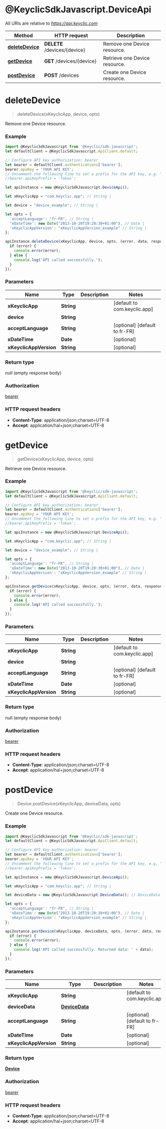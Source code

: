 # @KeyclicSdkJavascript.DeviceApi

All URIs are relative to *https://api.keyclic.com*

Method | HTTP request | Description
------------- | ------------- | -------------
[**deleteDevice**](DeviceApi.md#deleteDevice) | **DELETE** /devices/{device} | Remove one Device resource.
[**getDevice**](DeviceApi.md#getDevice) | **GET** /devices/{device} | Retrieve one Device resource.
[**postDevice**](DeviceApi.md#postDevice) | **POST** /devices | Create one Device resource.


<a name="deleteDevice"></a>
# **deleteDevice**
> deleteDevice(xKeyclicApp, device, opts)

Remove one Device resource.

### Example
```javascript
import @KeyclicSdkJavascript from '@keyclic/sdk-javascript';
let defaultClient = @KeyclicSdkJavascript.ApiClient.default;

// Configure API key authorization: bearer
let bearer = defaultClient.authentications['bearer'];
bearer.apiKey = 'YOUR API KEY';
// Uncomment the following line to set a prefix for the API key, e.g. "Token" (defaults to null)
//bearer.apiKeyPrefix = 'Token';

let apiInstance = new @KeyclicSdkJavascript.DeviceApi();

let xKeyclicApp = "com.keyclic.app"; // String | 

let device = "device_example"; // String | 

let opts = { 
  'acceptLanguage': "fr-FR", // String | 
  'xDateTime': new Date("2013-10-20T19:20:30+01:00"), // Date | 
  'xKeyclicAppVersion': "xKeyclicAppVersion_example" // String | 
};

apiInstance.deleteDevice(xKeyclicApp, device, opts, (error, data, response) => {
  if (error) {
    console.error(error);
  } else {
    console.log('API called successfully.');
  }
});
```

### Parameters

Name | Type | Description  | Notes
------------- | ------------- | ------------- | -------------
 **xKeyclicApp** | **String**|  | [default to com.keyclic.app]
 **device** | **String**|  | 
 **acceptLanguage** | **String**|  | [optional] [default to fr-FR]
 **xDateTime** | **Date**|  | [optional] 
 **xKeyclicAppVersion** | **String**|  | [optional] 

### Return type

null (empty response body)

### Authorization

[bearer](../README.md#bearer)

### HTTP request headers

 - **Content-Type**: application/json;charset=UTF-8
 - **Accept**: application/hal+json;charset=UTF-8

<a name="getDevice"></a>
# **getDevice**
> getDevice(xKeyclicApp, device, opts)

Retrieve one Device resource.

### Example
```javascript
import @KeyclicSdkJavascript from '@keyclic/sdk-javascript';
let defaultClient = @KeyclicSdkJavascript.ApiClient.default;

// Configure API key authorization: bearer
let bearer = defaultClient.authentications['bearer'];
bearer.apiKey = 'YOUR API KEY';
// Uncomment the following line to set a prefix for the API key, e.g. "Token" (defaults to null)
//bearer.apiKeyPrefix = 'Token';

let apiInstance = new @KeyclicSdkJavascript.DeviceApi();

let xKeyclicApp = "com.keyclic.app"; // String | 

let device = "device_example"; // String | 

let opts = { 
  'acceptLanguage': "fr-FR", // String | 
  'xDateTime': new Date("2013-10-20T19:20:30+01:00"), // Date | 
  'xKeyclicAppVersion': "xKeyclicAppVersion_example" // String | 
};

apiInstance.getDevice(xKeyclicApp, device, opts, (error, data, response) => {
  if (error) {
    console.error(error);
  } else {
    console.log('API called successfully.');
  }
});
```

### Parameters

Name | Type | Description  | Notes
------------- | ------------- | ------------- | -------------
 **xKeyclicApp** | **String**|  | [default to com.keyclic.app]
 **device** | **String**|  | 
 **acceptLanguage** | **String**|  | [optional] [default to fr-FR]
 **xDateTime** | **Date**|  | [optional] 
 **xKeyclicAppVersion** | **String**|  | [optional] 

### Return type

null (empty response body)

### Authorization

[bearer](../README.md#bearer)

### HTTP request headers

 - **Content-Type**: application/json;charset=UTF-8
 - **Accept**: application/hal+json;charset=UTF-8

<a name="postDevice"></a>
# **postDevice**
> Device postDevice(xKeyclicApp, deviceData, opts)

Create one Device resource.

### Example
```javascript
import @KeyclicSdkJavascript from '@keyclic/sdk-javascript';
let defaultClient = @KeyclicSdkJavascript.ApiClient.default;

// Configure API key authorization: bearer
let bearer = defaultClient.authentications['bearer'];
bearer.apiKey = 'YOUR API KEY';
// Uncomment the following line to set a prefix for the API key, e.g. "Token" (defaults to null)
//bearer.apiKeyPrefix = 'Token';

let apiInstance = new @KeyclicSdkJavascript.DeviceApi();

let xKeyclicApp = "com.keyclic.app"; // String | 

let deviceData = new @KeyclicSdkJavascript.DeviceData(); // DeviceData | 

let opts = { 
  'acceptLanguage': "fr-FR", // String | 
  'xDateTime': new Date("2013-10-20T19:20:30+01:00"), // Date | 
  'xKeyclicAppVersion': "xKeyclicAppVersion_example" // String | 
};

apiInstance.postDevice(xKeyclicApp, deviceData, opts, (error, data, response) => {
  if (error) {
    console.error(error);
  } else {
    console.log('API called successfully. Returned data: ' + data);
  }
});
```

### Parameters

Name | Type | Description  | Notes
------------- | ------------- | ------------- | -------------
 **xKeyclicApp** | **String**|  | [default to com.keyclic.app]
 **deviceData** | [**DeviceData**](DeviceData.md)|  | 
 **acceptLanguage** | **String**|  | [optional] [default to fr-FR]
 **xDateTime** | **Date**|  | [optional] 
 **xKeyclicAppVersion** | **String**|  | [optional] 

### Return type

[**Device**](Device.md)

### Authorization

[bearer](../README.md#bearer)

### HTTP request headers

 - **Content-Type**: application/json;charset=UTF-8
 - **Accept**: application/hal+json;charset=UTF-8

